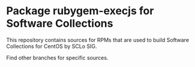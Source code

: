 # Package rubygem-execjs for Software Collections

This repository contains sources for RPMs that are used
to build Software Collections for CentOS by SCLo SIG.

Find other branches for specific sources.
